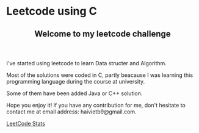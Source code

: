 # Leetcode using C
<header>
   <h2>Welcome to my leetcode challenge</h2>
</header>

<section class = "Introduction">
   <p>I've started using leetcode to learn Data structer and Algorithm.</p>
   <p>Most of the solutions were coded in C, partly beacause I was learning this programming language during the course at university.</p>
   <p>Some of them have been added Java or C++ solution.</p>
   <p>Hope you enjoy it! If you have any contribution for me, don't hesitate to contact me at email address: haivietb9@gmail.com.</p>
</section>

[LeetCode Stats](https://leetcard.jacoblin.cool/haivietb9?theme=light&font=Noto%20Sans%20Rejang)

